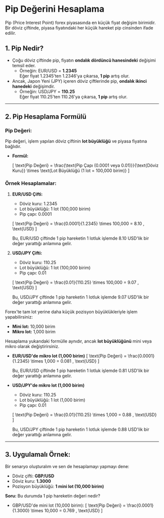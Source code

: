 # **Pip Değerini Hesaplama**

Pip (Price Interest Point) forex piyasasında en küçük fiyat değişim birimidir. Bir döviz çiftinde, piyasa fiyatındaki her küçük hareket pip cinsinden ifade edilir. 

## 1. **Pip Nedir?**

- Çoğu döviz çiftinde pip, fiyatın **ondalık dördüncü hanesindeki** değişimi temsil eder.
  - Örneğin: EUR/USD = **1.2345**  
    Eğer fiyat 1.2345'ten 1.2346'ya çıkarsa, **1 pip** artış olur.
- Ancak, Japon Yeni (JPY) içeren döviz çiftlerinde pip, **ondalık ikinci hanedeki** değişimdir.
  - Örneğin: USD/JPY = **110.25**  
    Eğer fiyat 110.25'ten 110.26'ya çıkarsa, **1 pip** artış olur.

---

## 2. **Pip Hesaplama Formülü**

### **Pip Değeri:**

Pip değeri, işlem yapılan döviz çiftinin **lot büyüklüğü** ve piyasa fiyatına bağlıdır.

- **Formül:**

  \[
  \text{Pip Değeri} = \frac{\text{Pip Çapı (0.0001 veya 0.01)}}{\text{Döviz Kuru}} \times \text{Lot Büyüklüğü (1 lot = 100,000 birim)}
  \]

### **Örnek Hesaplamalar:**

1. **EUR/USD Çifti:**
   - Döviz kuru: 1.2345  
   - Lot büyüklüğü: 1 lot (100,000 birim)
   - Pip çapı: 0.0001

   \[
   \text{Pip Değeri} = \frac{0.0001}{1.2345} \times 100,000 = 8.10 \, \text{USD}
   \]

   Bu, EUR/USD çiftinde 1 pip hareketin 1 lotluk işlemde 8.10 USD'lik bir değer yarattığı anlamına gelir.

2. **USD/JPY Çifti:**
   - Döviz kuru: 110.25  
   - Lot büyüklüğü: 1 lot (100,000 birim)
   - Pip çapı: 0.01

   \[
   \text{Pip Değeri} = \frac{0.01}{110.25} \times 100,000 = 9.07 \, \text{USD}
   \]

   Bu, USD/JPY çiftinde 1 pip hareketin 1 lotluk işlemde 9.07 USD'lik bir değer yarattığı anlamına gelir.

Forex'te tam lot yerine daha küçük pozisyon büyüklükleriyle işlem yapabilirsiniz:

- **Mini lot:** 10,000 birim
- **Mikro lot:** 1,000 birim

Hesaplama yukarıdaki formülle aynıdır, ancak **lot büyüklüğünü** mini veya mikro olarak değiştirirsiniz.

- **EUR/USD'de mikro lot (1,000 birim)**
  \[
  \text{Pip Değeri} = \frac{0.0001}{1.2345} \times 1,000 = 0.081 \, \text{USD}
  \]

   Bu, EUR/USD çiftinde 1 pip hareketin 1 lotluk işlemde 0.81 USD'lik bir değer yarattığı anlamına gelir.

- **USD/JPY'de mikro lot (1,000 birim)**
   - Döviz kuru: 110.25  
   - Lot büyüklüğü: 1 lot (1,000 birim)
   - Pip çapı: 0.01

   \[
   \text{Pip Değeri} = \frac{0.01}{110.25} \times 1,000 = 0.88 \, \text{USD}
   \]

   Bu, USD/JPY çiftinde 1 pip hareketin 1 lotluk işlemde 0.88 USD'lik bir değer yarattığı anlamına gelir.

---

## 3. **Uygulamalı Örnek:**

Bir senaryo oluşturalım ve sen de hesaplamayı yapmayı dene:

- Döviz çifti: **GBP/USD**
- Döviz kuru: **1.3000**
- Pozisyon büyüklüğü: **1 mini lot (10,000 birim)**

**Soru:** Bu durumda 1 pip hareketin değeri nedir?

- GBP/USD'de mini lot (10,000 birim):
  \[
  \text{Pip Değeri} = \frac{0.0001}{1.3000} \times 10,000 = 0.769 \, \text{USD}
  \]

<script type="text/javascript" async
  src="https://cdnjs.cloudflare.com/ajax/libs/mathjax/2.7.7/MathJax.js?config=TeX-MML-AM_CHTML">
</script>
